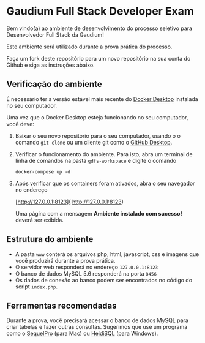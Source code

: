 # Gaudium Full Stack Developer Exam

Bem vindo(a) ao ambiente de desenvolvimento do processo seletivo para Desenvolvedor Full Stack da Gaudium!

Este ambiente será utilizado durante a prova prática do processo.

Faça um fork deste repositório para um novo repositório na sua conta do Github e siga as instruções abaixo.

## Verificação do ambiente

É necessário ter a versão estável mais recente do [Docker Desktop](https://www.docker.com/products/docker-desktop) instalada no seu computador.

Uma vez que o Docker Desktop esteja funcionando no seu computador, você deve:

1. Baixar o seu novo repositório para o seu computador, usando o o comando `git clone` ou um cliente git como o [GitHub Desktop](https://desktop.github.com/).

2. Verificar o funcionamento do ambiente. Para isto, abra um terminal de linha de comandos na pasta `gdfs-workspace` e digite o comando 

   `docker-compose up -d`

3. Após verificar que os containers foram ativados, abra o seu navegador no endereço

    [http://127.0.0.1:8123]( http://127.0.0.1:8123)

   Uma página com a mensagem **Ambiente instalado com sucesso!** deverá ser exibida.

## Estrutura do ambiente

- A pasta `www` conterá os arquivos php, html, javascript, css e imagens que você produzirá durante a prova prática.
- O servidor web responderá no endereço `127.0.0.1:8123` 
- O banco de dados MySQL 5.6 responderá na porta `8456`
- Os dados de conexão ao banco podem ser encontrados no código do script `index.php`.

## Ferramentas recomendadas

Durante a prova, você precisará acessar o banco de dados MySQL para criar tabelas e fazer outras consultas. Sugerimos que use um programa como o [SequelPro](https://sequelpro.com/) (para Mac) ou [HeidiSQL](https://www.heidisql.com/) (para Windows).

